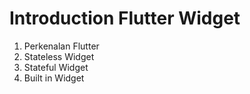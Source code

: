 # Introduction Flutter Widget
1. Perkenalan Flutter
1. Stateless Widget
1. Stateful Widget
1. Built in Widget
